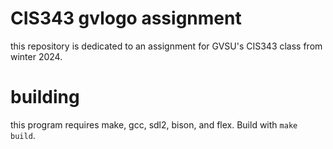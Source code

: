 # CIS343 gvlogo assignment
this repository is dedicated to an assignment for GVSU's CIS343 class from winter 2024.

# building
this program requires make, gcc, sdl2, bison, and flex. Build with `make build`.
